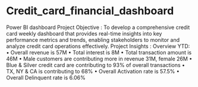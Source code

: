 # Credit_card_financial_dashboard
Power BI dashboard
Project Objective :
To develop a comprehensive credit card weekly dashboard that provides real-time insights into key performance metrics and trends, enabling stakeholders to monitor and analyze credit card operations effectively.
Project Insights :
 Overview YTD:
 • Overall revenue is 57M
 • Total interest is 8M
 • Total transaction amount is 46M
 • Male customers are contributing more in revenue 31M, female 26M
 • Blue & Silver credit card are contributing to 93% of overall 
transactions
 • TX, NY & CA is contributing to 68%
 • Overall Activation rate is 57.5%
 • Overall Delinquent rate is 6.06%

